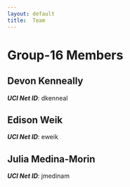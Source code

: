 ```yaml
---
layout: default
title:  Team
---
```


# Group-16 Members


## Devon Kenneally
***UCI Net ID***: dkenneal

## Edison Weik
***UCI Net ID***: eweik

## Julia Medina-Morin
***UCI Net ID***: jmedinam
